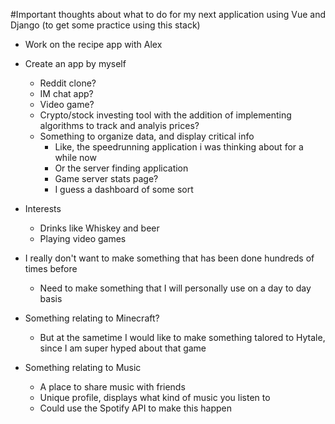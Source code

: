 #Important thoughts about what to do for my next application using Vue and Django (to get some practice using this stack)

- Work on the recipe app with Alex

- Create an app by myself
    - Reddit clone?
    - IM chat app?
    - Video game?
    - Crypto/stock investing tool with the addition of implementing algorithms to track and analyis prices?
    - Something to organize data, and display critical info
        - Like, the speedrunning application i was thinking about for a while now
        - Or the server finding application
        - Game server stats page?
        - I guess a dashboard of some sort
   
- Interests
    - Drinks like Whiskey and beer
    - Playing video games

- I really don't want to make something that has been done hundreds of times before
    - Need to make something that I will personally use on a day to day basis

- Something relating to Minecraft?
    - But at the sametime I would like to make something talored to Hytale, since I am super hyped about that game

- Something relating to Music
    - A place to share music with friends
    - Unique profile, displays what kind of music you listen to
    - Could use the Spotify API to make this happen
